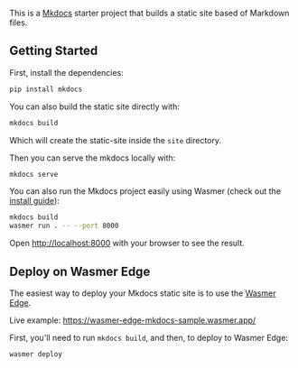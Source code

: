 
This is a [Mkdocs](https://www.mkdocs.org/) starter project that builds a static site based of Markdown files.

## Getting Started

First, install the dependencies:

```bash
pip install mkdocs
```

You can also build the static site directly with:

```bash
mkdocs build
```

Which will create the static-site inside the `site` directory.

Then you can serve the mkdocs locally with:

```bash
mkdocs serve
```

You can also run the Mkdocs project easily using Wasmer (check out the [install guide](https://docs.wasmer.io/install)):

```bash
mkdocs build
wasmer run . -- --port 8000
```

Open [http://localhost:8000](http://localhost:8000) with your browser to see the result.

## Deploy on Wasmer Edge

The easiest way to deploy your Mkdocs static site is to use the [Wasmer Edge](https://wasmer.io/products/edge).

Live example: https://wasmer-edge-mkdocs-sample.wasmer.app/

First, you'll need to run `mkdocs build`, and then, to deploy to Wasmer Edge:

```bash
wasmer deploy
```

